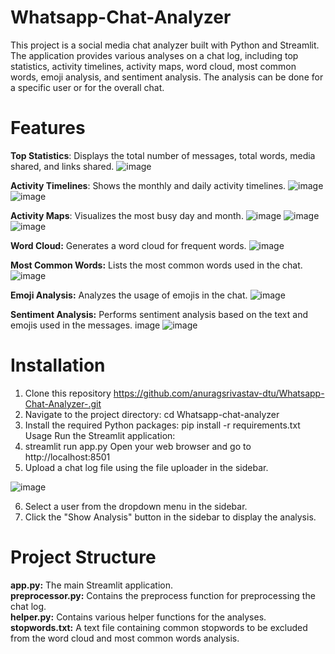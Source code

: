 # Whatsapp-Chat-Analyzer
This project is a social media chat analyzer built with Python and Streamlit. The application provides various analyses on a chat log, including top statistics, activity timelines, activity maps, word cloud, most common words, emoji analysis, and sentiment analysis. The analysis can be done for a specific user or for the overall chat.

# Features
**Top Statistics**: Displays the total number of messages, total words, media shared, and links shared.
![image](https://github.com/anuragsrivastav-dtu/Whatsapp-Chat-Analyzer-/assets/140643875/863a46ca-3273-4df5-9e70-bebef7d09269)

**Activity Timelines**: Shows the monthly and daily activity timelines.
![image](https://github.com/anuragsrivastav-dtu/Whatsapp-Chat-Analyzer-/assets/140643875/8c49e979-d941-4235-91e2-c435fbb89fef)
![image](https://github.com/anuragsrivastav-dtu/Whatsapp-Chat-Analyzer-/assets/140643875/6d7f4c3a-cb83-4c2c-8e7c-0fc3cb17dbb0)


**Activity Maps**: Visualizes the most busy day and month. 
![image](https://github.com/anuragsrivastav-dtu/Whatsapp-Chat-Analyzer-/assets/140643875/c3b8d7d9-7eef-47eb-8b1a-6917cc2976ea)
![image](https://github.com/anuragsrivastav-dtu/Whatsapp-Chat-Analyzer-/assets/140643875/b2c326a0-538d-4dca-80e6-d84fae474160)
![image](https://github.com/anuragsrivastav-dtu/Whatsapp-Chat-Analyzer-/assets/140643875/01d19632-8a37-49ed-a51b-ec6652fc9e19)


**Word Cloud:** Generates a word cloud for frequent words. 
![image](https://github.com/anuragsrivastav-dtu/Whatsapp-Chat-Analyzer-/assets/140643875/829d19dc-7d9a-477f-a118-4c4f8c1ae4c5)

**Most Common Words:** Lists the most common words used in the chat. 
![image](https://github.com/anuragsrivastav-dtu/Whatsapp-Chat-Analyzer-/assets/140643875/ae3ec4d3-7fd7-49e4-9334-d25fc6855e0b)

**Emoji Analysis:** Analyzes the usage of emojis in the chat.
![image](https://github.com/anuragsrivastav-dtu/Whatsapp-Chat-Analyzer-/assets/140643875/b840b137-86d9-44b0-9889-1d9ae6511497)

**Sentiment Analysis:** Performs sentiment analysis based on the text and emojis used in the messages. image
![image](https://github.com/anuragsrivastav-dtu/Whatsapp-Chat-Analyzer-/assets/140643875/1e119dac-6df6-4d8c-ad15-8d6cd7743988)

# Installation
1) Clone this repository https://github.com/anuragsrivastav-dtu/Whatsapp-Chat-Analyzer-.git     
2) Navigate to the project directory: cd Whatsapp-chat-analyzer     
3) Install the required Python packages: pip install -r requirements.txt Usage Run the Streamlit application:   
4) streamlit run app.py Open your web browser and go to http://localhost:8501  
5) Upload a chat log file using the file uploader in the sidebar.  

![image](https://github.com/anuragsrivastav-dtu/Whatsapp-Chat-Analyzer-/assets/140643875/475ef7ce-90ae-4bc1-b5d5-ca00a0986a25)


6) Select a user from the dropdown menu in the sidebar.  
7) Click the "Show Analysis" button in the sidebar to display the analysis.  

# Project Structure
**app.py:** The main Streamlit application.  
**preprocessor.py:** Contains the preprocess function for preprocessing the chat log.  
**helper.py:** Contains various helper functions for the analyses.  
**stopwords.txt:** A text file containing common stopwords to be excluded from the word cloud and most common words analysis.  
